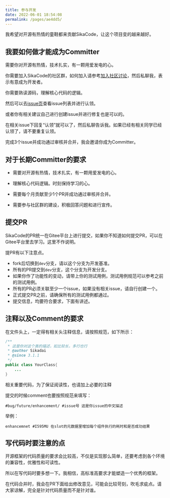```yaml
---
title: 参与开发
date: 2022-06-01 18:54:08
permalink: /pages/ae4dd5/
---
```


我希望对开源有热情的童鞋都来贡献SikaCode，让这个项目变的越来越好。

## 我要如何做才能成为Committer

需要你对开源有热情，技术扎实，有一颗用爱发电的心。

你需要加入SikaCode的社区群，如何加入请参考[加入社区讨论](/pages/73c2c3/)，然后私聊我，表示有意成为开发者。

你需要熟读源码，理解核心代码的逻辑。

然后可以去[issue页](https://gitee.com/sikadai/sika-code/issues)查看issue列表并进行认领。

或者你有相关建议自己进行创建issue并进行修复也是可以的。

在相关issue下回复“认领”就可以了，然后私聊告诉我。如果已经有相关同学已经认领了，请不要重复认领。

完成3个issue并成功通过审核并合并，我会邀请你成为Committer。

## 对于长期Committer的要求

* 需要对开源有热情，技术扎实，有一颗用爱发电的心。

* 理解核心代码逻辑。时刻保持学习的心。

* 需要每个月贡献至少1个PR并成功通过审核并合并。

* 需要参与社区群的建设，积极回答问题和进行宣传。

## 提交PR

SikaCode的PR统一在Gitee平台上进行提交，如果你不知道如何提交PR，可以在Gitee平台里去学习。这里不作说明。

提PR有以下注意点。

* fork后切换到`dev`分支，请以这个分支为开发基准。
* 所有的PR提交到`dev`分支，这个分支为开发分支。
* 如果你作了功能性的变动，请带上你的测试用例，测试用例规范可以参考之前的测试用例。
* 所有的PR必须关联至少一个issue，如果没有相关issue，请自行创建一个。
* 正式提交PR之前，请确保所有的测试用例都通过。
* 提交信息，均要符合要求，下面有讲述。

## 注释以及Comment的要求

在文件头上，一定得有相关头注释信息，请按照规范，如下所示：
```java
/**
 * 这是你对这个类的描述，如比较长，多行也行
 * @author Sikadai
 * @since 3.1.1
 */
public class YourClass{
	...
}
```

相关重要代码，为了保证阅读性，也请加上必要的注释

提交的时候comment也要按照规范来填写：
```
#bug/future/enhancement/ #issue号 这是你issue的中文描述
```
举例：
```
enhancemnet #I595MU 在slot的元数据里增加每个组件执行的耗时和是否成功结果
```

## 写代码时要注意的点

开源框架的代码质量的要求会比较高，不仅是实现那么简单，还要考虑到各个环境的兼容性，优雅性和可读性。

所以在写代码时要多想一下。我相信，高标准高要求才能塑造一个优秀的框架。

在代码合并时，我会在PR下面给出修改意见，可能会比较苛刻，吹毛求疵点。请大家谅解，完全是针对代码质量而不是针对谁。